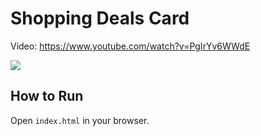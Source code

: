 # Shopping Deals Card

Video: <https://www.youtube.com/watch?v=PgIrYv6WWdE>

<a href="https://www.youtube.com/watch?v=PgIrYv6WWdE">
  <img src="https://img.youtube.com/vi/PgIrYv6WWdE/0.jpg">
</a>

## How to Run

Open `index.html` in your browser.
